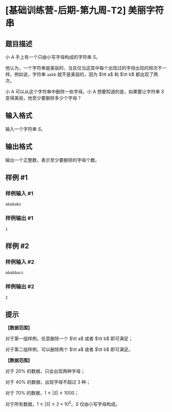 # [基础训练营-后期-第九周-T2] 美丽字符串

## 题目描述

小 A 手上有一个只由小写字母构成的字符串 $S$。

他认为，一个字符串是美丽的，当且仅当这其中每个出现过的字母出现的频次不一样。例如说，字符串 $\texttt{aabb}$ 就不是美丽的，因为 $\tt a$ 和 $\tt b$ 都出现了两次。

小 A 可以从这个字符串中删除一些字母。小 A 想要知道的是，如果要让字符串 $S$ 变得美丽，他至少要删除多少个字母？

## 输入格式

输入一个字符串 $S$。

## 输出格式

输出一个正整数，表示至少要删除的字母个数。

## 样例 #1

### 样例输入 #1

```
abababc
```

### 样例输出 #1

```
1
```

## 样例 #2

### 样例输入 #2

```
ababbacc
```

### 样例输出 #2

```
2
```

## 提示

**【数据范围】**

对于第一组样例，任意删除一个 $\tt a$ 或者 $\tt b$ 即可满足；

对于第二组样例，可以删除两个 $\tt a$ 或者 $\tt b$ 即可满足。

**【数据范围】**

对于 $20\%$ 的数据，只会出现两种字母；

对于 $40\%$ 的数据，出现字母不超过 $3$ 种；

对于 $70\%$ 的数据，$1 \leq |S| \leq 1000$；

对于所有数据，$1 \leq |S| \leq 2\times 10^5$。$S$ 仅由小写字母构成。